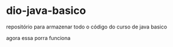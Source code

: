# dio-java-basico
repositório para armazenar todo o código do curso de java basico

agora essa porra funciona